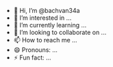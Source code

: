 - 👋 Hi, I’m @bachvan34a
- 👀 I’m interested in ...
- 🌱 I’m currently learning ...
- 💞️ I’m looking to collaborate on ...
- 📫 How to reach me ...
- 😄 Pronouns: ...
- ⚡ Fun fact: ...

<!---
bachvan34a/bachvan34a is a ✨ special ✨ repository because its `README.md` (this file) appears on your GitHub profile.
You can click the Preview link to take a look at your changes.
--->
